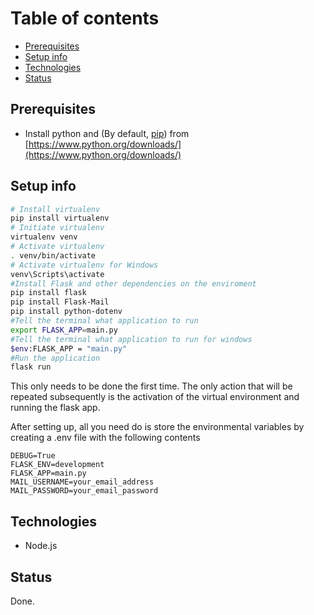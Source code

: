 # Table of contents

* [Prerequisites](#prerequisites)
* [Setup info](#setup-info)
* [Technologies](#technologies)
* [Status](#status)

## Prerequisites

* Install python and (By default, [pip](https://pypi.org/project/pip/)) from [https://www.python.org/downloads/](https://www.python.org/downloads/)

## Setup info

```bash
# Install virtualenv
pip install virtualenv
# Initiate virtualenv
virtualenv venv
# Activate virtualenv
. venv/bin/activate
# Activate virtualenv for Windows
venv\Scripts\activate
#Install Flask and other dependencies on the enviroment
pip install flask
pip install Flask-Mail
pip install python-dotenv
#Tell the terminal what application to run
export FLASK_APP=main.py
#Tell the terminal what application to run for windows
$env:FLASK_APP = "main.py"
#Run the application
flask run
```

This only needs to be done the first time. The only action that will be repeated subsequently is the activation of the virtual environment and running the flask app.

After setting up, all you need do is store the environmental variables by creating a .env file with the following contents

```text
DEBUG=True
FLASK_ENV=development
FLASK_APP=main.py
MAIL_USERNAME=your_email_address
MAIL_PASSWORD=your_email_password
```

## Technologies

* Node.js

## Status

Done.
